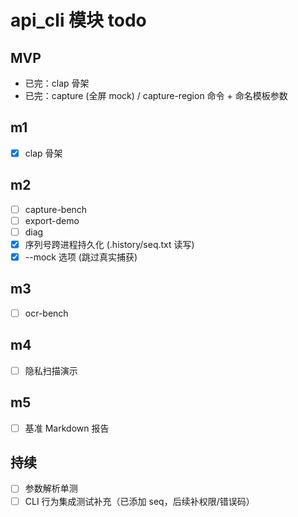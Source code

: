 # api_cli 模块 todo

## MVP
- 已完：clap 骨架
- 已完：capture (全屏 mock) / capture-region 命令 + 命名模板参数

## m1
- [x] clap 骨架

## m2
- [ ] capture-bench
- [ ] export-demo
- [ ] diag
 - [x] 序列号跨进程持久化 (.history/seq.txt 读写)
 - [x] --mock 选项 (跳过真实捕获)

## m3
- [ ] ocr-bench

## m4
- [ ] 隐私扫描演示

## m5
- [ ] 基准 Markdown 报告

## 持续
- [ ] 参数解析单测
 - [ ] CLI 行为集成测试补充（已添加 seq，后续补权限/错误码）
